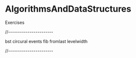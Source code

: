 # AlgorithmsAndDataStructures

Exercises

//-----------------------

bst 
circural 
events 
fib 
fromlast 
levelwidth

//-----------------------

